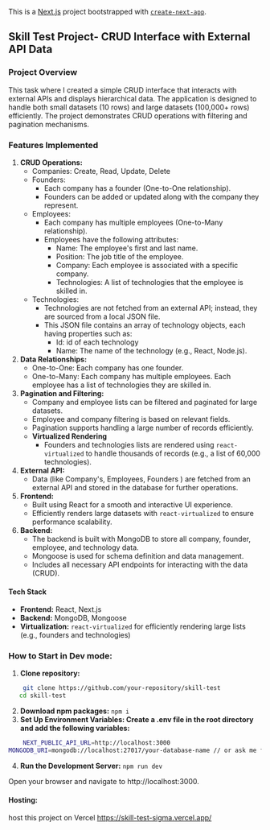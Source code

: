 This is a [Next.js](https://nextjs.org) project bootstrapped with [`create-next-app`](https://nextjs.org/docs/app/api-reference/cli/create-next-app).

## Skill Test Project- CRUD Interface with External API Data

### Project Overview

This task where I created a simple CRUD interface that interacts with external APIs and displays hierarchical data. The application is designed to handle both small datasets (10 rows) and large datasets (100,000+ rows) efficiently. The project demonstrates CRUD operations with filtering and pagination mechanisms.

### Features Implemented

1. **CRUD Operations:**
    - Companies: Create, Read, Update, Delete
    - Founders:
        - Each company has a founder (One-to-One relationship).
        - Founders can be added or updated along with the company they represent.
    - Employees:
        - Each company has multiple employees (One-to-Many relationship).
        - Employees have the following attributes:
            - Name: The employee's first and last name.
            - Position: The job title of the employee.
            - Company: Each employee is associated with a specific company.
            - Technologies: A list of technologies that the employee is skilled in.
    - Technologies:
        - Technologies are not fetched from an external API; instead, they are sourced from a local JSON file.
        - This JSON file contains an array of technology objects, each having properties such as:
            - Id: id of each technology
            - Name: The name of the technology (e.g., React, Node.js).
2. **Data Relationships:**
    - One-to-One: Each company has one founder.
    - One-to-Many: Each company has multiple employees. Each employee has a list of technologies they are skilled in.
3. **Pagination and Filtering:**
    - Company and employee lists can be filtered and paginated for large datasets.
    - Employee and company filtering is based on relevant fields.
    - Pagination supports handling a large number of records efficiently.
    - **Virtualized Rendering**
        - Founders and technologies lists are rendered using `react-virtualized` to handle thousands of records (e.g., a list of 60,000 technologies).
4. **External API:**
    - Data (like Company's, Employees, Founders ) are fetched from an external API and stored in the database for further operations.
5. **Frontend:**
    - Built using React for a smooth and interactive UI experience.
    - Efficiently renders large datasets with `react-virtualized` to ensure performance scalability.
6. **Backend:**
    - The backend is built with MongoDB to store all company, founder, employee, and technology data.
    - Mongoose is used for schema definition and data management.
    - Includes all necessary API endpoints for interacting with the data (CRUD).

#### Tech Stack

-   **Frontend:** React, Next.js
-   **Backend:** MongoDB, Mongoose
-   **Virtualization:** `react-virtualized` for efficiently rendering large lists (e.g., founders and technologies)

### How to Start in Dev mode:

1.  **Clone repository:**

```bash
    git clone https://github.com/your-repository/skill-test
   cd skill-test
```

2.  **Download npm packages:**
    `npm i`
3.  **Set Up Environment Variables: Create a .env file in the root directory and add the following variables:**

```bash
    NEXT_PUBLIC_API_URL=http://localhost:3000
MONGODB_URI=mongodb://localhost:27017/your-database-name // or ask me for database connection string
```

4.  **Run the Development Server:**
    `npm run dev`

Open your browser and navigate to http://localhost:3000.

#### Hosting:

host this project on Vercel https://skill-test-sigma.vercel.app/
